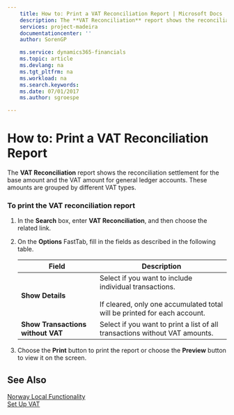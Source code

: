 ```yaml
---
    title: How to: Print a VAT Reconciliation Report | Microsoft Docs
    description: The **VAT Reconciliation** report shows the reconciliation settlement for the base amount and the VAT amount for general ledger accounts. These amounts are grouped by different VAT types.
    services: project-madeira
    documentationcenter: ''
    author: SorenGP

    ms.service: dynamics365-financials
    ms.topic: article
    ms.devlang: na
    ms.tgt_pltfrm: na
    ms.workload: na
    ms.search.keywords:
    ms.date: 07/01/2017
    ms.author: sgroespe

---
```

# How to: Print a VAT Reconciliation Report
The **VAT Reconciliation** report shows the reconciliation settlement for the base amount and the VAT amount for general ledger accounts. These amounts are grouped by different VAT types.  
  
### To print the VAT reconciliation report  
  
1.  In the **Search** box, enter **VAT Reconciliation**, and then choose the related link.  
  
2.  On the **Options** FastTab, fill in the fields as described in the following table.  
  
    |Field|Description|  
    |---------------------------------|---------------------------------------|  
    |**Show Details**|Select if you want to include individual transactions.<br /><br /> If cleared, only one accumulated total will be printed for each account.|  
    |**Show Transactions without VAT**|Select if you want to print a list of all transactions without VAT amounts.|  
  
3.  Choose the **Print** button to print the report or choose the **Preview** button to view it on the screen.  
  
## See Also  
 [Norway Local Functionality](norway-local-functionality.md)   
 [Set Up VAT](set-up-vat.md)